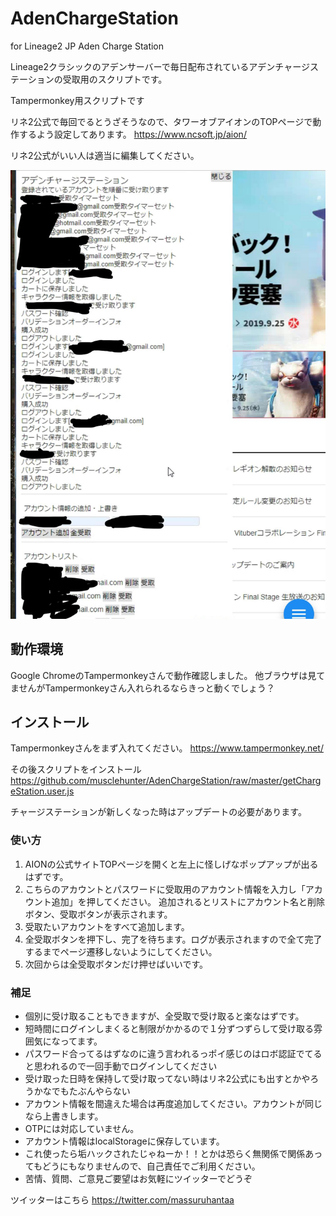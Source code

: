 # AdenChargeStation
for Lineage2 JP Aden Charge Station

Lineage2クラシックのアデンサーバーで毎日配布されているアデンチャージステーションの受取用のスクリプトです。

Tampermonkey用スクリプトです

リネ2公式で毎回でるとうざそうなので、タワーオブアイオンのTOPページで動作するよう設定してあります。
https://www.ncsoft.jp/aion/

リネ2公式がいい人は適当に編集してください。

![動作イメージ](https://github.com/musclehunter/musclehunter_desc_images/raw/master/aden_charge_station.jpg)


## 動作環境
Google ChromeのTampermonkeyさんで動作確認しました。
他ブラウザは見てませんがTampermonkeyさん入れられるならきっと動くでしょう？

## インストール
Tampermonkeyさんをまず入れてください。
https://www.tampermonkey.net/

その後スクリプトをインストール
https://github.com/musclehunter/AdenChargeStation/raw/master/getChargeStation.user.js

チャージステーションが新しくなった時はアップデートの必要があります。

### 使い方

1. AIONの公式サイトTOPページを開くと左上に怪しげなポップアップが出るはずです。
2. こちらのアカウントとパスワードに受取用のアカウント情報を入力し「アカウント追加」を押してください。
追加されるとリストにアカウント名と削除ボタン、受取ボタンが表示されます。
3. 受取たいアカウントをすべて追加します。
4. 全受取ボタンを押下し、完了を待ちます。ログが表示されますので全て完了するまでページ遷移しないようにしてください。
5. 次回からは全受取ボタンだけ押せばいいです。

### 補足

* 個別に受け取ることもできますが、全受取で受け取ると楽なはずです。
* 短時間にログインしまくると制限がかかるので１分ずつずらして受け取る雰囲気になってます。
* パスワード合ってるはずなのに違う言われるっポイ感じのはロボ認証でてると思われるので一回手動でログインしてください
* 受け取った日時を保持して受け取ってない時はリネ2公式にも出すとかやろうかなでもたぶんやらない
* アカウント情報を間違えた場合は再度追加してください。アカウントが同じなら上書きします。
* OTPには対応していません。
* アカウント情報はlocalStorageに保存しています。
* これ使ったら垢ハックされたじゃねーか！！とかは恐らく無関係で関係あってもどうにもなりませんので、自己責任でご利用ください。
* 苦情、質問、ご意見ご要望はお気軽にツイッターでどうぞ

ツイッターはこちら
https://twitter.com/massuruhantaa
